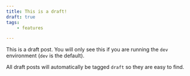 ```yaml
---
title: This is a draft!
draft: true
tags:
    - features

---
```

This is a draft post. You will only see this if you are running the `dev`
environment (`dev` is the default).

All draft posts will automatically be tagged `draft` so they are easy to
find.
